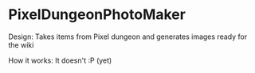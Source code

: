 PixelDungeonPhotoMaker
======================

Design:
Takes items from Pixel dungeon and generates images ready for the wiki

How it works:
It doesn't :P (yet)
